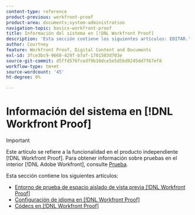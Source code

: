 ```yaml
---
content-type: reference
product-previous: workfront-proof
product-area: documents;system-administration
navigation-topic: basics-workfront-proof
title: Información del sistema en [!DNL Workfront Proof]
description: 'Esta sección contiene los siguientes artículos: EDITAR.'
author: Courtney
feature: Workfront Proof, Digital Content and Documents
exl-id: 3fce3bc9-9660-429f-b7af-1701503d703e
source-git-commit: d5ffd576fcedf9b10dce5e5d5bd9245dd7f67ef8
workflow-type: tm+mt
source-wordcount: '45'
ht-degree: 0%

---
```


# Información del sistema en [!DNL Workfront Proof]

>[!IMPORTANT]
>
>Este artículo se refiere a la funcionalidad en el producto independiente [!DNL Workfront Proof]. Para obtener información sobre pruebas en el interior [!DNL Adobe Workfront], consulte [Prueba](../../../review-and-approve-work/proofing/proofing.md).

Esta sección contiene los siguientes artículos:

* [Entorno de prueba de espacio aislado de vista previa [!DNL Workfront Proof]](../../../workfront-proof/wp-getstarted/system-information/preview-sandbox.md)
* [Configuración de idioma en [!DNL Workfront Proof]](../../../workfront-proof/wp-getstarted/system-information/language-settings.md)
* [Códecs en [!DNL Workfront Proof]](../../../workfront-proof/wp-getstarted/system-information/codecs.md)
